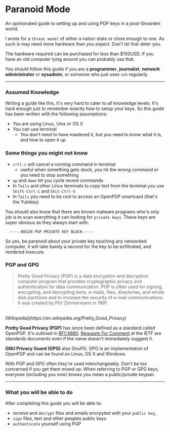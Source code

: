 # Paranoid Mode

An opinionated guide to setting up and using PGP keys in a post-Snowden world.

I wrote for a `threat model` of either a nation state or close enough to one. As such is may need more hardware than you expect. Don't let that deter you.

The hardware required can be purchased for less than $150USD. If you have an old computer lying around you can probably use that.

You should follow this guide if you are a **programmer**, **journalist**, **network administrator** or **sysadmin**, or someone who just uses `ssh` regularly.

----

### **Assumed Knowledge**

Writing a guide like this, it's very hard to cater to all knowledge levels. It's hard enough
just to remember exactly how to setup your keys. So this guide has been written with the following assumptions:

  - You are using Linux, Unix or OS X
  - You can use terminal
     - You don't need to have mastered it, but you need to know what it is, and how to open it up


### **Some things you might not know**

  - `crtl-c` will cancel a running command in terminal
    - useful when something gets stuck, you hit the wrong command or you need to stop something
  - `up` and `down` let you cycle recent commands
  - In `Tails` and other Linux terminals to copy text from the terminal you use `Shift-Ctrl-C` and `Shit-Ctrl-V`
  - In `Tails` you need to be root to access an OpenPGP smartcard (that's the Yubikey)

You should also know that there are known malware programs who's only job is to scan everything it can looking for `private keys`. These keys are super obvious as they always start with:

      -----BEGIN PGP PRIVATE KEY BLOCK-----

So yes, be paranoid about your private key touching any networked computer, it will take barely a second for the key to be exfiltrated, and rendered insecure.

### PGP and GPG

> Pretty Good Privacy (PGP) is a data encryption and decryption computer program that provides cryptographic
  privacy and authentication for data communication. PGP is often used for signing, encrypting, and decrypting
  texts, e-mails, files, directories, and whole disk partitions and to increase the security of e-mail
  communications. It was created by Phil Zimmermann in 1991. <br>
  <br>
  [Wikipedia](https://en.wikipedia.org/Pretty_Good_Privacy)

**Pretty Good Privacy (PGP)** has since been defined as a standard called OpenPGP. It's outlined in [RFC4880](https://tools.ietf.org/html/rfc4880).
[Requests For Comment](https://en.wikipedia.org/wiki/Request_for_Comments) at the IETF are standards documents even if the name doesn't immediately suggest it.

**GNU Privacy Guard (GPG)** also GnuPG. GPG is an implementation of OpenPGP and can be found on Linux, OS X and Windows.

 With PGP and GPG often they're used interchangeably. Don't be too concerned if you get them mixed up.
 When referring to PGP or GPG keys, everyone (including you now) knows you mean a public/private keypair.

----

### **What you will be able to do**

After completing this guide you will be able to:

 - receive and `decrypt` files and emails encrpyted with your `public key`,
 - `sign` files, text and other peoples public keys
 - `authenticate` yourself using PGP

